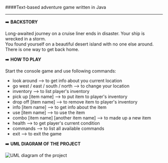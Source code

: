 ####Text-based adventure game written in Java
____
:arrow_right:  **BACKSTORY**    

Long-awaited journey on a cruise liner ends in disaster. Your ship is wrecked in a storm.    
You found yourself on a beautiful desert island with no one else around.    
There is one way to get back home.

:arrow_right:  **HOW TO PLAY**   

Start the console game and use following commands:
- look around --> to get info about you current location
- go west / east / south / north --> to change your location
- inventory --> to list player's inventory
- pick up [item name] --> to put item to player's inventory
- drop off [item name] --> to remove item to player's inventory
- info [item name] --> to get info about the item
- use [item name] --> to use the item
- combo [item name] [another item name] --> to made up a new item
- health --> to get player's current condition
- commands --> to list all available commands
- exit --> to exit the game

:arrow_right:  **UML DIAGRAM OF THE PROJECT**

![UML diagram of the project](https://github.com/buhankahleba/DesertIsland/blob/master/DesertIsland-UML.png)